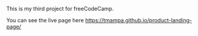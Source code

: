This is my third project for freeCodeCamp.

You can see the live page here https://tmampa.github.io/product-landing-page/